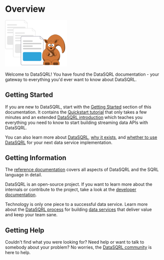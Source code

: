 # Overview

<img src="/img/generic/undraw_documentation.svg" alt="Nut Shop Tutorial >" width="40%"/>

Welcome to DataSQRL! You have found the DataSQRL documentation - your gateway to everything you'd ever want to know about DataSQRL.

## Getting Started

If you are new to DataSQRL, start with the [Getting Started](../getting-started/overview) section of this documentation. It contains the [Quickstart tutorial](../getting-started/quickstart) that only takes a few minutes and an extended [DataSQRL introduction](../getting-started/intro/overview) which teaches you everything you need to know to start building streaming data APIs with DataSQRL.

You can also learn more about [DataSQRL](../getting-started/concepts/datasqrl), [why it exists](../getting-started/concepts/why-datasqrl), and [whether to use DataSQRL](../getting-started/comparison/overview) for your next data service implementation.

## Getting Information

The [reference documentation](../reference/overview) covers all aspects of DataSQRL and the SQRL language in detail.

DataSQRL is an open-source project. If you want to learn more about the internals or contribute to the project, take a look at the [developer documentation](../dev/overview).

Technology is only one piece to a successful data service. Learn more about the [DataSQRL process](../process/intro) for building [data services](../reference/concepts/data-service) that deliver value and keep your team sane.

## Getting Help

Couldn't find what you were looking for? Need help or want to talk to somebody about your problem? No worries, the [DataSQRL community](/community) is here to help.